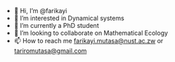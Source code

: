 - 👋 Hi, I’m @farikayi
- 👀 I’m interested in Dynamical systems
- 🌱 I’m currently a PhD student
- 💞️ I’m looking to collaborate on Mathematical Ecology
- 📫 How to reach me farikayi.mutasa@nust.ac.zw or tariromutasa@gmail.com

<!---
farikayi/farikayi is a ✨ special ✨ repository because its `README.md` (this file) appears on your GitHub profile.
You can click the Preview link to take a look at your changes.
--->
